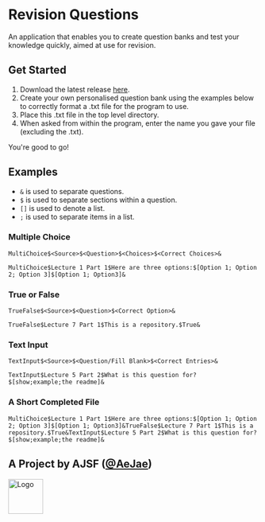 # Revision Questions
An application that enables you to create question banks and test your knowledge quickly, aimed at use for revision.

## Get Started
1. Download the latest release [here](https://github.com/AeJae/Revision-Questions/releases).
2. Create your own personalised question bank using the examples below to correctly format a .txt file for the program to use.
3. Place this .txt file in the top level directory.
4. When asked from within the program, enter the name you gave your file (excluding the .txt).

You're good to go!

## Examples
- `&` is used to separate questions.
- `$` is used to separate sections within a question.
- `[]` is used to denote a list.
- `;` is used to separate items in a list.

### Multiple Choice
`MultiChoice$<Source>$<Question>$<Choices>$<Correct Choices>&`
```plaintext
MultiChoice$Lecture 1 Part 1$Here are three options:$[Option 1; Option 2; Option 3]$[Option 1; Option3]&
```

### True or False
`TrueFalse$<Source>$<Question>$<Correct Option>&`
```plaintext
TrueFalse$Lecture 7 Part 1$This is a repository.$True&
```

### Text Input
`TextInput$<Source>$<Question/Fill Blank>$<Correct Entries>&`
```plaintext
TextInput$Lecture 5 Part 2$What is this question for?$[show;example;the readme]&
```

### A Short Completed File
```plaintext
MultiChoice$Lecture 1 Part 1$Here are three options:$[Option 1; Option 2; Option 3]$[Option 1; Option3]&TrueFalse$Lecture 7 Part 1$This is a repository.$True&TextInput$Lecture 5 Part 2$What is this question for?$[show;example;the readme]&
```

## A Project by AJSF ([@AeJae](https://github.com/AeJae))
<a href="https://arun-fletcher.super.site/" target="_blank"><img src="https://super-static-assets.s3.amazonaws.com/46259e8a-18b0-450f-842a-c773f0c8f2ae/uploads/logo/aba94c59-2eb9-4c3e-bedd-857e4b7535b4.png" alt="Logo" width="70px"></a>
